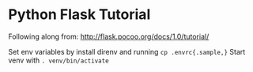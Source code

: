 # Python Flask Tutorial

Following along from: http://flask.pocoo.org/docs/1.0/tutorial/

Set env variables by install direnv and running `cp .envrc{.sample,}`
Start venv with `. venv/bin/activate`
